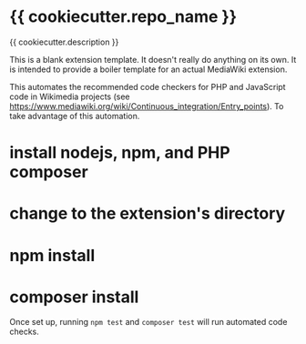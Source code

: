 # {{ cookiecutter.repo_name }}

{{ cookiecutter.description }}

This is a blank extension template. It doesn't really do anything on its own.
It is intended to provide a boiler template for an actual MediaWiki extension.

This automates the recommended code checkers for PHP and JavaScript code in Wikimedia projects
(see https://www.mediawiki.org/wiki/Continuous_integration/Entry_points).
To take advantage of this automation.
  # install nodejs, npm, and PHP composer
  # change to the extension's directory
  # npm install
  # composer install

Once set up, running `npm test` and `composer test` will run automated code checks.
